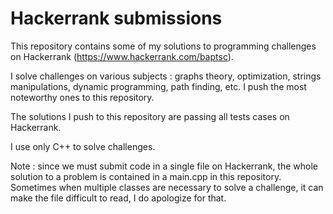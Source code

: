 # Hackerrank submissions
This repository contains some of my solutions to programming challenges on Hackerrank (https://www.hackerrank.com/baptsc). 

I solve challenges on various subjects : graphs theory, optimization, strings manipulations, dynamic programming, path finding, etc. I push the most noteworthy ones to this repository. 

The solutions I push to this repository are passing all tests cases on Hackerrank.

I use only C++ to solve challenges.

Note : since we must submit code in a single file on Hackerrank, the whole solution to a problem is contained in a main.cpp in this repository. Sometimes when multiple classes are necessary to solve a challenge, it can make the file difficult to read, I do apologize for that.

